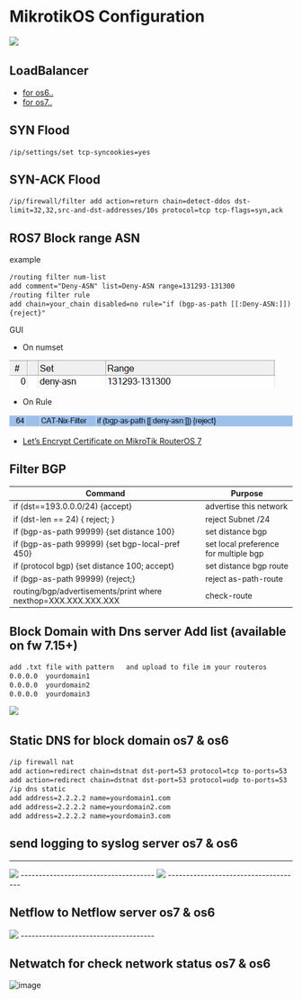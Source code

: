 # MikrotikOS Configuration

<img src=https://logonoid.com/images/mikrotik-logo.png/>

## LoadBalancer

- [for os6..](Mikrotik%20os6%20Loadbalance.txt)
- [for os7..](Mikrotik%20os7%20Loadbalance.txt)

## SYN Flood
```
/ip/settings/set tcp-syncookies=yes
```
## SYN-ACK Flood
```
/ip/firewall/filter add action=return chain=detect-ddos dst-limit=32,32,src-and-dst-addresses/10s protocol=tcp tcp-flags=syn,ack
```



## ROS7  Block range ASN  

example 
```
/routing filter num-list
add comment="Deny-ASN" list=Deny-ASN range=131293-131300
/routing filter rule
add chain=your_chain disabled=no rule="if (bgp-as-path [[:Deny-ASN:]]) {reject}"
```
GUI

- On numset
<img src=s1.png />

- On Rule
<img src=s2.png />

- [Let’s Encrypt Certificate on MikroTik RouterOS 7](Let’s%20Encrypt%20Certificate%20on%20MikroTik%20RouterOS%207.txt)



## Filter BGP

| Command | 	Purpose |
| --- | --- |
| if (dst==193.0.0.0/24) {accept} | advertise this network  |
| if (dst-len == 24) { reject; } | reject Subnet /24 |
| if (bgp-as-path 99999) {set distance 100} | set distance bgp |
| if (bgp-as-path 99999) {set bgp-local-pref 450} | set local preference for multiple bgp |
| if (protocol bgp) {set distance 100; accept} | set distance  bgp route |
| if (bgp-as-path 99999) {reject;} | reject as-path-route |
| routing/bgp/advertisements/print where nexthop=XXX.XXX.XXX.XXX | check-route |



## Block Domain with Dns server  Add list (available on fw 7.15+)
```
add .txt file with pattern   and upload to file im your routeros
0.0.0.0  yourdomain1
0.0.0.0  yourdomain2
0.0.0.0  yourdomain3
```
<img src= sc.png/>


## Static DNS for block domain os7 & os6
```
/ip firewall nat
add action=redirect chain=dstnat dst-port=53 protocol=tcp to-ports=53
add action=redirect chain=dstnat dst-port=53 protocol=udp to-ports=53
/ip dns static
add address=2.2.2.2 name=yourdomain1.com
add address=2.2.2.2 name=yourdomain2.com
add address=2.2.2.2 name=yourdomain3.com
```

## send logging to syslog server os7 & os6
-------------------------------------
<img src=log.png/>
-------------------------------------
<img src=log2.png/>
-------------------------------------

## Netflow to Netflow server os7 & os6

<img src=netflow.png/>
-------------------------------------

## Netwatch for check network status os7 & os6

![image](https://github.com/user-attachments/assets/260ad835-fca1-48a4-8433-69faba94d5e6)






